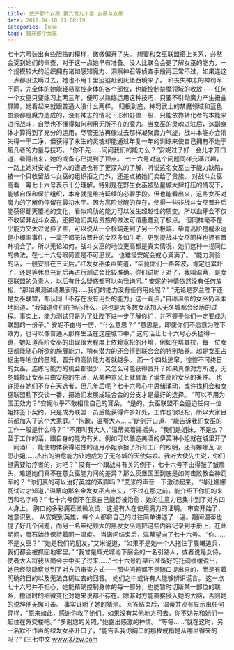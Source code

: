 ```yaml
---
title: 放开那个女巫 第六百九十章 女巫与女巫
date: 2017-04-10 23:08:19
categories: Duke
tags: 放开那个女巫
---
```


七十六号装出有些胆怯的模样，微微偏开了头。
想要和女巫联盟搭上关系，必然会受到她们的审查，对于这一点她早有准备。没人比联合会更了解女巫的能力，一个规模较大的组织拥有诸如感知魔力、洞察神石等侦查手段再正常不过，如果连这一点都没法瞒过去，她也不用千里迢迢赶到灰堡西境来了。
和丧失神志的神罚军不同，完全体的她能轻易掌控身体的各个部位，也能控制禁魔领域的收放——任何一个女巫只要练习上两三年，便可以熟练运用这种技巧，只要不引动魔力产生扭曲屏障，她看起来就跟普通人没什么两样。
归根到底，神罚武士的禁魔领域和蓝色血液都是魔力造成的，没有神志的情况下形如野兽一般，只能依靠转化者的本能来进行战斗，自然也不懂得如何利用无所不在的魔力。当女巫的灵魂进驻后，这副身体才算得到了充分的运用，尽管无法再像过去那样凝聚魔力气旋，战斗本能亦会消失得一干二净，但获得了永生的灵魂却能通过年复一年的训练来使自己拥有不逊于超凡者的力量与技巧。
“你不先……问问我们的能力么？”安妮过了好一会儿才开口道，看得出来，她的戒备心已提到了顶点。
七十六号对这个问题同样充满兴趣，一路上她对安妮一行人的遭遇也有了更深入的了解，听说这名女巫由于能力缺陷，被一个只收留战斗女巫的组织拒之门外，还差点被她们卖给了贵族。
对战斗女巫高看一筹七十六号表示十分理解，特别是在野生女巫被坠星城大肆打压的情况下，能够自保和保护组织，本身就是维持延续的必要手段。但也能看出来，这些女巫对魔力的了解仍停留在最初水平。因为高阶觉醒的存在，使得一些非战斗女巫晋升后能获得翻天覆地的变化，看似鸡肋的能力可以发生超越性的质变。所以血牙会不仅不收留非战斗女巫，还把她们卖给贵族的做法可谓愚蠢到了极点。
但同样毫不在乎能力又太过诡异了些，可以说从一个极端走到了另一个极端，毕竟高阶觉醒永远是小概率事件，一辈子都无法晋升的女巫多如牛毛，更别提战斗女巫同样也拥有晋升机会了。所以无论如何，战斗女巫的地位更高都是真实情况，她们这种一视同仁的做法，在七十六号眼简直是不可思议。
也难怪安妮会戒心满满了。
“能力测验的话，一般安排在三天后，”红发女巫柔声笑道，“毕竟你们一路奔波，肯定也累坏了，还是等休息充足后再进行测试会比较准确。你们说呢？对了，我叫温蒂，是女巫联盟的负责人，以后有什么疑惑都可以向我询问。”
安妮的神情依然没有任何放松，“那如果测试结果表明……我们的能力没有任何用处呢？”
“无论是罗兰陛下还是女巫联盟，都认同「不存在没有用处的能力」这一观点，”自称温蒂的女巫仍温柔地回道，“我知道你们在担心什么，这也是大多数女巫加入无冬城都会经历的过程。事实上，能力测试只是为了让陛下进一步了解你们，并不等于你们一定要成为联盟的一份子。”
安妮不由得一愣，“什么意思？”
“意思是，即使你们不愿意为陛下效力，也可以像普通人那样生活在这座城市中。”
这句话让七十六号心头猛得一跳，她知道高阶女巫的出现很大程度上依赖宽松的环境，例如在塔其拉，每一位女巫都能随心所欲的施展能力，稍有潜力的还会得到联合会的特别培养。越是女巫占据主导地位的圣城，晋升的高阶能力者就越多。
而一个四处逃窜，惶惶不可终日的女巫，连练习能力的机会都很少，又怎么可能获得晋升？如果真像对方所说，无冬城能让女巫自由安稳的生活，从某种意义上就具备了诞生高阶女巫的条件。
也许现在她们不存在天选者，但几年后呢？七十六号心中思绪涌动，或许找机会和女巫联盟私下交谈一番，把她们发展成联合会的分支才是最好的选择。
“可以不用为国王效力？”安妮似乎不敢相信自己的耳朵。
“是的，女巫联盟不会逼迫任何一位姐妹签下契约，只是成为联盟一员后能获得许多好处，工作也很轻松，所以大家目前都加入了这个大家庭。”
“抱歉，温蒂大人……”断剑开口道，“能告诉我们女巫的工作一般是什么吗？”
“不用叫我大人，”温蒂笑着摇摇头，“我们是姐妹，不是么？至于工作的话，跟自身的能力有关。例如可以酿造美酒的伊芙琳小姐就在城里开了一间酒厂，能使物体获得磁性的谜月小姐承担了所有工厂的照明，还有娜娜瓦.派恩小姐……杰出的治愈能力让她成为了无冬城的天使姑娘。我听大使先生说，你们挺需要治疗者的，对吧？”
没有一个跟战斗有关的例子，七十六号不由得皱了皱眉头，难道她们真不在意女巫能力间的差异？那么灰堡国王到底是如何击败教会神罚军的？
“你们真的可以治好英雄的双脚吗？”艾米的声音一下激动起来。
“得让娜娜瓦试过才知道，”温蒂向那名金发女巫点点头，“不过在那之前，能介绍下你们的来历和名字吗？”
七十六号倒不在意自己能否被治愈，她的注意力已集中到了对方四人身上。
胸口的多彩魔石微微发烫，这是有人在使用魔力的证明。
审查开始了，她意识到。
从安妮到英雄，每个人都将自己的过往简单讲述了一遍。期间温蒂也提了好几个问题，而另一名年纪颇大的黑发女巫则把这些内容记录到手册上，在此期间，魔石始终保持着同一温度。
当询问结束后，温蒂望向了七十六号。
“你……不是女巫？”
“她是我们的朋友，”艾米说道，“如果不是她一个人拖住了晨曦追兵，我们都会被抓回地牢里。”
“我曾是辉光城地下展会的一名引路人，或者说是女侍，使者大人将我从商会手中买了过来……”七十六号将早已准备好的托词缓缓说出，她已经隐隐察觉到了对方的审查方式——那些问题都不是随口提出来的，而是有着明确的目的以及无法含糊过去的回答。
她们之中或许有人能够辨识谎言。
这一点七十六号并不担心，她能精确控制身体的每一部分，也能暂时切断某一部位的联系，撒谎时的细微变化对她来说都不存在。除非对方能直接侵入她的大脑，否则她的说辞便无懈可击。
事实证明了她的猜测。
回答结束后，温蒂并没有显示出任何异样，“原来如此，感谢你救了她们。如果没有其他地方可去，你不妨先和她们一起住在外交楼吧。”
“多谢您的关照，”她露出感激的神情。
“等等……”就在这时，另一名默不作声的绿发女巫开口了，“能告诉我你胸口的那枚戒指是从哪里得来的吗？”
(三七中文 www.37zw.com